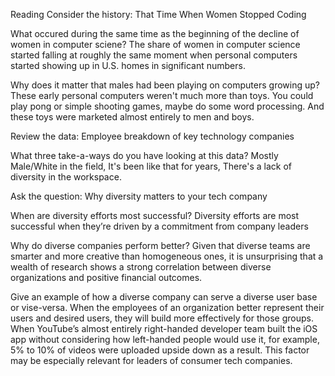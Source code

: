 Reading
Consider the history: That Time When Women Stopped Coding

What occured during the same time as the beginning of the decline of women in computer sciene? The share of women in computer science started falling at roughly the same moment when personal computers started showing up in U.S. homes in significant numbers.

Why does it matter that males had been playing on computers growing up? These early personal computers weren't much more than toys. You could play pong or simple shooting games, maybe do some word processing. And these toys were marketed almost entirely to men and boys.


Review the data: Employee breakdown of key technology companies

What three take-a-ways do you have looking at this data? Mostly Male/White in the field, It's been like that for years, There's a lack of diversity in the workspace. 


Ask the question: Why diversity matters to your tech company

When are diversity efforts most successful?  Diversity efforts are most successful when they’re driven by a commitment from company leaders

Why do diverse companies perform better? Given that diverse teams are smarter and more creative than homogeneous ones, it is unsurprising that a wealth of research shows a strong correlation between diverse organizations and positive financial outcomes.

Give an example of how a diverse company can serve a diverse user base or vise-versa. When the employees of an organization better represent their users and desired users, they will build more effectively for those groups. When YouTube’s almost entirely right-handed developer team built the iOS app without considering how left-handed people would use it, for example, 5% to 10% of videos were uploaded upside down as a result. This factor may be especially relevant for leaders of consumer tech companies.